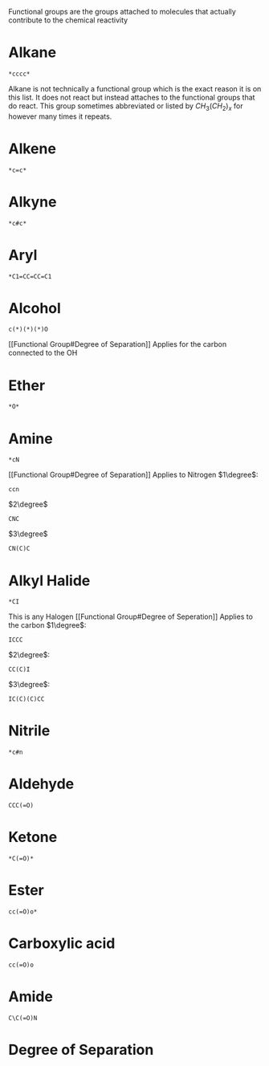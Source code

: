 Functional groups are the groups attached to molecules that actually contribute to the chemical reactivity

# Alkane
```smiles
*cccc*
```
Alkane is not technically a functional group which is the exact reason it is on this list. It does not react but instead attaches to the functional groups that do react. This group sometimes abbreviated or listed by $CH_3(CH_{2})_x$ for however many times it repeats. 
# Alkene 
```smiles
*c=c*
```

# Alkyne
```smiles
*c#c*
```

# Aryl
```smiles
*C1=CC=CC=C1
```

# Alcohol
```smiles
c(*)(*)(*)O
```
[[Functional Group#Degree of Separation]] Applies for the carbon connected to the OH
# Ether
```smiles
*O*
```

# Amine
```smiles
*cN
```
[[Functional Group#Degree of Separation]] Applies to Nitrogen
$1\degree$:
```smiles
ccn
```
$2\degree$
```smiles
CNC
```
$3\degree$
```smiles
CN(C)C
```
# Alkyl Halide
```smiles
*CI
```
This is any Halogen
[[Functional Group#Degree of Seperation]] Applies to the carbon
$1\degree$:
```smiles
ICCC
```
$2\degree$:
```smiles
CC(C)I
```
$3\degree$:
```smiles
IC(C)(C)CC
```
# Nitrile
```smiles
*c#n
```
# Aldehyde
```smiles
CCC(=O)
```
# Ketone
```smiles
*C(=O)*
```
# Ester
```smiles
cc(=O)o*
```
# Carboxylic acid
```smiles
cc(=O)o
```
# Amide
```smiles
C\C(=O)N
```
# Degree of Separation
